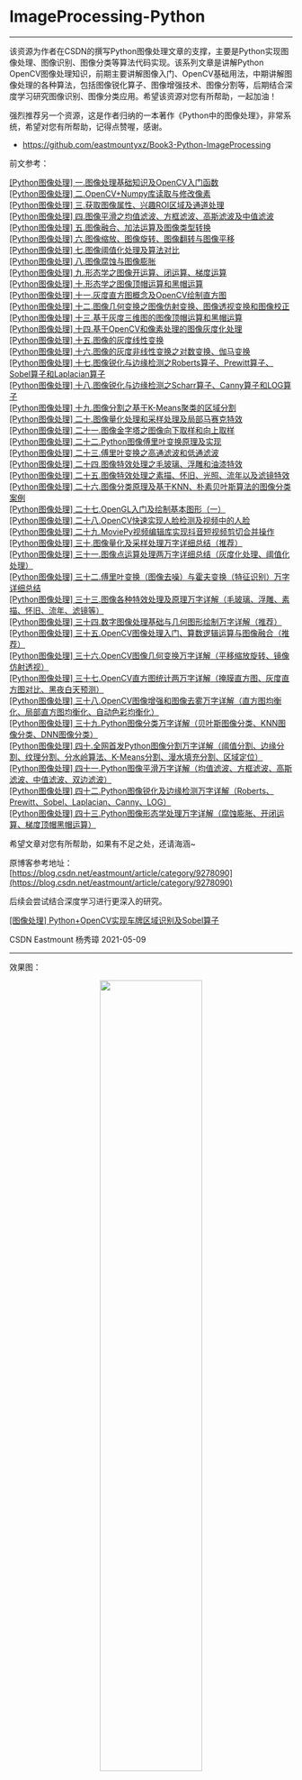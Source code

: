 # ImageProcessing-Python

---

该资源为作者在CSDN的撰写Python图像处理文章的支撑，主要是Python实现图像处理、图像识别、图像分类等算法代码实现。该系列文章是讲解Python OpenCV图像处理知识，前期主要讲解图像入门、OpenCV基础用法，中期讲解图像处理的各种算法，包括图像锐化算子、图像增强技术、图像分割等，后期结合深度学习研究图像识别、图像分类应用。希望该资源对您有所帮助，一起加油！

强烈推荐另一个资源，这是作者归纳的一本著作《Python中的图像处理》，非常系统，希望对您有所帮助，记得点赞喔，感谢。
- https://github.com/eastmountyxz/Book3-Python-ImageProcessing


前文参考：

[[Python图像处理] 一.图像处理基础知识及OpenCV入门函数](https://blog.csdn.net/Eastmount/article/details/81748802) <br />
[[Python图像处理] 二.OpenCV+Numpy库读取与修改像素](https://blog.csdn.net/eastmount/article/details/82120114)  <br />
[[Python图像处理] 三.获取图像属性、兴趣ROI区域及通道处理](https://blog.csdn.net/eastmount/article/details/82177300) <br />
[[Python图像处理] 四.图像平滑之均值滤波、方框滤波、高斯滤波及中值滤波](https://blog.csdn.net/Eastmount/article/details/82216380)  <br />
[[Python图像处理] 五.图像融合、加法运算及图像类型转换](https://blog.csdn.net/Eastmount/article/details/82347501)  <br />
[[Python图像处理] 六.图像缩放、图像旋转、图像翻转与图像平移](https://blog.csdn.net/Eastmount/article/details/82454335)  <br />
[[Python图像处理] 七.图像阈值化处理及算法对比](https://blog.csdn.net/Eastmount/article/details/83548652)  <br />
[[Python图像处理] 八.图像腐蚀与图像膨胀](https://blog.csdn.net/Eastmount/article/details/83581277)  <br />
[[Python图像处理] 九.形态学之图像开运算、闭运算、梯度运算](https://blog.csdn.net/Eastmount/article/details/83651172)  <br />
[[Python图像处理] 十.形态学之图像顶帽运算和黑帽运算](https://blog.csdn.net/Eastmount/article/details/83692456)  <br />
[[Python图像处理] 十一.灰度直方图概念及OpenCV绘制直方图](https://blog.csdn.net/Eastmount/article/details/83758402)  <br />
[[Python图像处理] 十二.图像几何变换之图像仿射变换、图像透视变换和图像校正](https://blog.csdn.net/Eastmount/article/details/88679772)  <br />
[[Python图像处理] 十三.基于灰度三维图的图像顶帽运算和黑帽运算](https://blog.csdn.net/Eastmount/article/details/88712004)  <br />
[[Python图像处理] 十四.基于OpenCV和像素处理的图像灰度化处理](https://blog.csdn.net/Eastmount/article/details/88785768)  <br />
[[Python图像处理] 十五.图像的灰度线性变换](https://blog.csdn.net/Eastmount/article/details/88858696)  <br />
[[Python图像处理] 十六.图像的灰度非线性变换之对数变换、伽马变换](https://blog.csdn.net/Eastmount/article/details/88929290)  <br />
[[Python图像处理] 十七.图像锐化与边缘检测之Roberts算子、Prewitt算子、Sobel算子和Laplacian算子](https://blog.csdn.net/Eastmount/article/details/89001702)  <br />
[[Python图像处理] 十八.图像锐化与边缘检测之Scharr算子、Canny算子和LOG算子](https://blog.csdn.net/Eastmount/article/details/89056240)  <br />
[[Python图像处理] 十九.图像分割之基于K-Means聚类的区域分割](https://blog.csdn.net/Eastmount/article/details/89218513)  <br />
[[Python图像处理] 二十.图像量化处理和采样处理及局部马赛克特效](https://blog.csdn.net/Eastmount/article/details/89287543)  <br />
[[Python图像处理] 二十一.图像金字塔之图像向下取样和向上取样](https://blog.csdn.net/Eastmount/article/details/89341077)  <br />
[[Python图像处理] 二十二.Python图像傅里叶变换原理及实现](https://blog.csdn.net/Eastmount/article/details/89474405)  <br />
[[Python图像处理] 二十三.傅里叶变换之高通滤波和低通滤波](https://blog.csdn.net/Eastmount/article/details/89645301)  <br />
[[Python图像处理] 二十四.图像特效处理之毛玻璃、浮雕和油漆特效](https://blog.csdn.net/Eastmount/article/details/89853630)  <br />
[[Python图像处理] 二十五.图像特效处理之素描、怀旧、光照、流年以及滤镜特效](https://blog.csdn.net/Eastmount/article/details/99566969)  <br />
[[Python图像处理] 二十六.图像分类原理及基于KNN、朴素贝叶斯算法的图像分类案例](https://blog.csdn.net/Eastmount/article/details/104263641)  <br />
[[Python图像处理] 二十七.OpenGL入门及绘制基本图形（一）](https://blog.csdn.net/Eastmount/article/details/104267905)  <br />
[[Python图像处理] 二十八.OpenCV快速实现人脸检测及视频中的人脸](https://blog.csdn.net/Eastmount/article/details/104463173) <br />
[[Python图像处理] 二十九.MoviePy视频编辑库实现抖音短视频剪切合并操作](https://blog.csdn.net/eastmount/article/details/108929561) <br />
[[Python图像处理] 三十.图像量化及采样处理万字详细总结（推荐）](https://blog.csdn.net/Eastmount/article/details/109605161) <br />
[[Python图像处理] 三十一.图像点运算处理两万字详细总结（灰度化处理、阈值化处理）](https://blog.csdn.net/Eastmount/article/details/109649659) <br />
[[Python图像处理] 三十二.傅里叶变换（图像去噪）与霍夫变换（特征识别）万字详细总结](https://blog.csdn.net/Eastmount/article/details/110487868) <br />
[[Python图像处理] 三十三.图像各种特效处理及原理万字详解（毛玻璃、浮雕、素描、怀旧、流年、滤镜等）](https://blog.csdn.net/Eastmount/article/details/111568397) <br />
[[Python图像处理] 三十四.数字图像处理基础与几何图形绘制万字详解（推荐）](https://blog.csdn.net/Eastmount/article/details/112547228) <br />
[[Python图像处理] 三十五.OpenCV图像处理入门、算数逻辑运算与图像融合（推荐）](https://blog.csdn.net/Eastmount/article/details/113192978) <br />
[[Python图像处理] 三十六.OpenCV图像几何变换万字详解（平移缩放旋转、镜像仿射透视）](https://blog.csdn.net/Eastmount/article/details/113529948) <br />
[[Python图像处理] 三十七.OpenCV直方图统计两万字详解（掩膜直方图、灰度直方图对比、黑夜白天预测）](https://blog.csdn.net/Eastmount/article/details/113700710) <br />
[[Python图像处理] 三十八.OpenCV图像增强和图像去雾万字详解（直方图均衡化、局部直方图均衡化、自动色彩均衡化）](https://blog.csdn.net/Eastmount/article/details/114706950) <br />
[[Python图像处理] 三十九.Python图像分类万字详解（贝叶斯图像分类、KNN图像分类、DNN图像分类）](https://blog.csdn.net/Eastmount/article/details/115382688) <br />
[[Python图像处理] 四十.全网首发Python图像分割万字详解（阈值分割、边缘分割、纹理分割、分水岭算法、K-Means分割、漫水填充分割、区域定位）](https://blog.csdn.net/Eastmount/article/details/116952580) <br />
[[Python图像处理] 四十一.Python图像平滑万字详解（均值滤波、方框滤波、高斯滤波、中值滤波、双边滤波）](https://blog.csdn.net/Eastmount/article/details/117665503) <br />
[[Python图像处理] 四十二.Python图像锐化及边缘检测万字详解（Roberts、Prewitt、Sobel、Laplacian、Canny、LOG）](https://blog.csdn.net/Eastmount/article/details/118897338) <br />
[[Python图像处理] 四十三.Python图像形态学处理万字详解（腐蚀膨胀、开闭运算、梯度顶帽黑帽运算）](https://blog.csdn.net/Eastmount/article/details/119257935) <br />



希望文章对您有所帮助，如果有不足之处，还请海涵~

原博客参考地址：[https://blog.csdn.net/eastmount/article/category/9278090](https://blog.csdn.net/eastmount/article/category/9278090)


后续会尝试结合深度学习进行更深入的研究。

[[图像处理] Python+OpenCV实现车牌区域识别及Sobel算子](https://blog.csdn.net/Eastmount/article/details/81461679)

CSDN Eastmount 杨秀璋
2021-05-09


---

效果图：


<div align=center><img src="https://img-blog.csdn.net/20180903142846357?watermark/2/text/aHR0cHM6Ly9ibG9nLmNzZG4ubmV0L0Vhc3Rtb3VudA==/font/5a6L5L2T/fontsize/400/fill/I0JBQkFCMA==/dissolve/70" width="60%" height="60%" />


<div align=center><img src="https://img-blog.csdn.net/20180830143424533?watermark/2/text/aHR0cHM6Ly9ibG9nLmNzZG4ubmV0L0Vhc3Rtb3VudA==/font/5a6L5L2T/fontsize/400/fill/I0JBQkFCMA==/dissolve/70" width="60%" height="60%" />



<div align=center><img src="https://img-blog.csdn.net/20180906130642638?watermark/2/text/aHR0cHM6Ly9ibG9nLmNzZG4ubmV0L0Vhc3Rtb3VudA==/font/5a6L5L2T/fontsize/400/fill/I0JBQkFCMA==/dissolve/70" width="60%" height="60%" />


<div align=center><img src="https://img-blog.csdnimg.cn/20181030211808848.png?x-oss-process=image/watermark,type_ZmFuZ3poZW5naGVpdGk,shadow_10,text_aHR0cHM6Ly9ibG9nLmNzZG4ubmV0L0Vhc3Rtb3VudA==,size_16,color_FFFFFF,t_70" width="60%" height="60%" />




  
 
